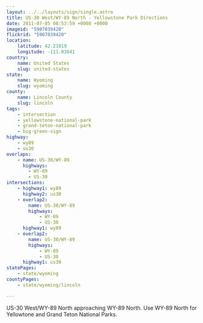 ```yaml
---
layout: ../../layouts/sign/single.astro
title: US-30 West/WY-89 North - Yellowstone Park Directions
date: 2011-07-05 08:53:59 +0000 +0000
imageid: "5907039420"
flickrid: "5907039420"
location:
    latitude: 42.21019
    longitude: -111.03641
country:
    name: United States
    slug: united-states
state:
    name: Wyoming
    slug: wyoming
county:
    name: Lincoln County
    slug: lincoln
tags:
    - intersection
    - yellowstone-national-park
    - grand-teton-national-park
    - big-green-sign
highway:
    - wy89
    - us30
overlaps:
    - name: US-30/WY-89
      highways:
        - WY-89
        - US-30
intersections:
    - highway1: wy89
      highway2: us30
    - overlap2:
        name: US-30/WY-89
        highways:
            - WY-89
            - US-30
      highway1: wy89
    - overlap2:
        name: US-30/WY-89
        highways:
            - WY-89
            - US-30
      highway1: us30
statePages:
    - state/wyoming
countyPages:
    - state/wyoming/lincoln

---
```

US-30 West/WY-89 North approaching WY-89 North.  Use WY-89 North for Yellowtone and Grand Teton National Parks.